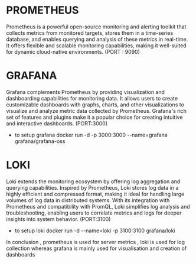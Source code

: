 # PROMETHEUS  
Prometheus is a powerful open-source monitoring and alerting toolkit that collects metrics from monitored targets, stores them in a time-series database, and enables querying and analysis of these metrics in real-time. It offers flexible and scalable monitoring capabilities, making it well-suited for dynamic cloud-native environments.
(PORT : 9090)

# GRAFANA
Grafana complements Prometheus by providing visualization and dashboarding capabilities for monitoring data. It allows users to create customizable dashboards with graphs, charts, and other visualizations to visualize and analyze metric data collected by Prometheus. Grafana's rich set of features and plugins make it a popular choice for creating intuitive and interactive dashboards.
(PORT:3000)
- to setup grafana
docker run -d -p 3000:3000 --name=grafana grafana/grafana-oss

# LOKI
Loki extends the monitoring ecosystem by offering log aggregation and querying capabilities. Inspired by Prometheus, Loki stores log data in a highly efficient and compressed format, making it ideal for handling large volumes of log data in distributed systems. With its integration with Prometheus and compatibility with PromQL, Loki simplifies log analysis and troubleshooting, enabling users to correlate metrics and logs for deeper insights into system behavior.
(PORT:3100)
- to setup loki
docker run -d --name=loki -p 3100:3100 grafana/loki

In conclusion , prometheus is used for server metrics , loki is used for log collection whereas grafana is mainly used for visualisation and creation of dashboards 
